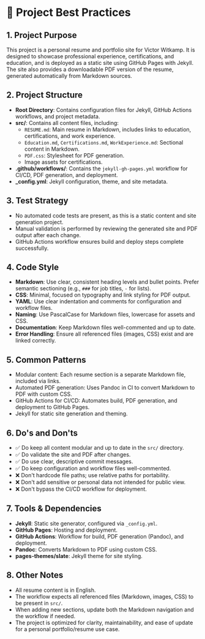 # 📘 Project Best Practices

## 1. Project Purpose  
This project is a personal resume and portfolio site for Victor Witkamp. It is designed to showcase professional experience, certifications, and education, and is deployed as a static site using GitHub Pages with Jekyll. The site also provides a downloadable PDF version of the resume, generated automatically from Markdown sources.

## 2. Project Structure
- **Root Directory**: Contains configuration files for Jekyll, GitHub Actions workflows, and project metadata.
- **src/**: Contains all content files, including:
  - `RESUME.md`: Main resume in Markdown, includes links to education, certifications, and work experience.
  - `Education.md`, `Certifications.md`, `WorkExperience.md`: Sectional content in Markdown.
  - `PDF.css`: Stylesheet for PDF generation.
  - Image assets for certifications.
- **.github/workflows/**: Contains the `jekyll-gh-pages.yml` workflow for CI/CD, PDF generation, and deployment.
- **_config.yml**: Jekyll configuration, theme, and site metadata.

## 3. Test Strategy
- No automated code tests are present, as this is a static content and site generation project.
- Manual validation is performed by reviewing the generated site and PDF output after each change.
- GitHub Actions workflow ensures build and deploy steps complete successfully.

## 4. Code Style
- **Markdown**: Use clear, consistent heading levels and bullet points. Prefer semantic sectioning (e.g., `###` for job titles, `-` for lists).
- **CSS**: Minimal, focused on typography and link styling for PDF output.
- **YAML**: Use clear indentation and comments for configuration and workflow files.
- **Naming**: Use PascalCase for Markdown files, lowercase for assets and CSS.
- **Documentation**: Keep Markdown files well-commented and up to date.
- **Error Handling**: Ensure all referenced files (images, CSS) exist and are linked correctly.

## 5. Common Patterns
- Modular content: Each resume section is a separate Markdown file, included via links.
- Automated PDF generation: Uses Pandoc in CI to convert Markdown to PDF with custom CSS.
- GitHub Actions for CI/CD: Automates build, PDF generation, and deployment to GitHub Pages.
- Jekyll for static site generation and theming.

## 6. Do's and Don'ts
- ✅ Do keep all content modular and up to date in the `src/` directory.
- ✅ Do validate the site and PDF after changes.
- ✅ Do use clear, descriptive commit messages.
- ✅ Do keep configuration and workflow files well-commented.
- ❌ Don't hardcode file paths; use relative paths for portability.
- ❌ Don't add sensitive or personal data not intended for public view.
- ❌ Don't bypass the CI/CD workflow for deployment.

## 7. Tools & Dependencies
- **Jekyll**: Static site generator, configured via `_config.yml`.
- **GitHub Pages**: Hosting and deployment.
- **GitHub Actions**: Workflow for build, PDF generation (Pandoc), and deployment.
- **Pandoc**: Converts Markdown to PDF using custom CSS.
- **pages-themes/slate**: Jekyll theme for site styling.

## 8. Other Notes
- All resume content is in English.
- The workflow expects all referenced files (Markdown, images, CSS) to be present in `src/`.
- When adding new sections, update both the Markdown navigation and the workflow if needed.
- The project is optimized for clarity, maintainability, and ease of update for a personal portfolio/resume use case.
